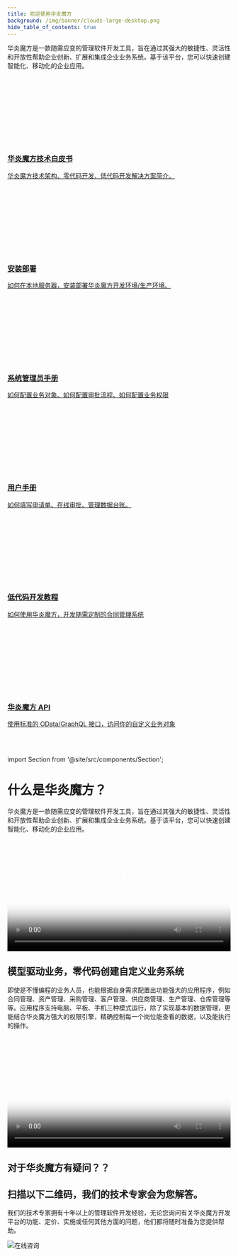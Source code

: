 ```yaml
---
title: 欢迎使用华炎魔方
background: /img/banner/clouds-large-desktop.png
hide_table_of_contents: true
---
```


华炎魔方是一款随需应变的管理软件开发工具，旨在通过其强大的敏捷性、灵活性和开放性帮助企业创新、扩展和集成企业业务系统。基于该平台，您可以快速创建智能化、移动化的企业应用。

<div class="slds-grid slds-wrap">

  <div class="slds-p-around_small slds-size_1-of-1 slds-large-size_1-of-2">
    <a href="https://www-steedos-com.oss-cn-beijing.aliyuncs.com/docs/%E5%8D%8E%E7%82%8E%E9%AD%94%E6%96%B9%E8%A7%A3%E5%86%B3%E6%96%B9%E6%A1%88%E6%89%8B%E5%86%8C.pdf" class="slds-card slds-box slds-box_link slds-media">
        <div class="slds-media__figure slds-media__figure_fixed-width slds-align_absolute-center">
            <div class="slds-welcome-mat__tile-figure">
                <div class="slds-welcome-mat__tile-icon-container">
                    <span class="slds-icon_container slds-icon-utility-animal_and_nature">
                        <svg class="slds-icon slds-icon-text-default" aria-hidden="true"><use href="/assets/icons/utility-sprite/svg/symbols.svg#company"></use></svg>
                    </span>
                </div>
            </div>
        </div>
        <div class="slds-media__body">
            <div class="slds-welcome-mat__tile-body">
                <h3 class="slds-welcome-mat__tile-title">华炎魔方技术白皮书</h3>
                <p class="slds-welcome-mat__tile-description">华炎魔方技术架构、零代码开发、低代码开发解决方案简介。</p>
            </div>
        </div>
    </a>
  </div>

  <div class="slds-p-around_small slds-size_1-of-1 slds-large-size_1-of-2">
    <a href="/developer/deploy/" class="slds-card slds-box slds-box_link slds-media">
        <div class="slds-media__figure slds-media__figure_fixed-width slds-align_absolute-center">
            <div class="slds-welcome-mat__tile-figure">
                <div class="slds-welcome-mat__tile-icon-container">
                    <span class="slds-icon_container slds-icon-utility-animal_and_nature">
                        <svg class="slds-icon slds-icon-text-default" aria-hidden="true"><use href="/assets/icons/utility-sprite/svg/symbols.svg#setup_assistant_guide"></use></svg>
                    </span>
                </div>
            </div>
        </div>
        <div class="slds-media__body">
            <div class="slds-welcome-mat__tile-body">
                <h3 class="slds-welcome-mat__tile-title">安装部署</h3>
                <p class="slds-welcome-mat__tile-description">如何在本地服务器，安装部署华炎魔方开发环境/生产环境。</p>
            </div>
        </div>
    </a>
  </div>

  <div class="slds-p-around_small slds-size_1-of-1 slds-large-size_1-of-2">
    <a href="/help/admin/" class="slds-card slds-box slds-box_link slds-media">
        <div class="slds-media__figure slds-media__figure_fixed-width slds-align_absolute-center">
            <div class="slds-welcome-mat__tile-figure">
                <div class="slds-welcome-mat__tile-icon-container">
                    <span class="slds-icon_container slds-icon-utility-animal_and_nature">
                        <svg class="slds-icon slds-icon-text-default" aria-hidden="true"><use href="/assets/icons/utility-sprite/svg/symbols.svg#setup"></use></svg>
                    </span>
                </div>
            </div>
        </div>
        <div class="slds-media__body">
            <div class="slds-welcome-mat__tile-body">
                <h3 class="slds-welcome-mat__tile-title">系统管理员手册</h3>
                <p class="slds-welcome-mat__tile-description">如何配置业务对象、如何配置审批流程、如何配置业务权限</p>
            </div>
        </div>
    </a>
  </div>

  <div class="slds-p-around_small slds-size_1-of-1 slds-large-size_1-of-2">
    <a href="/help/" class="slds-card slds-box slds-box_link slds-media">
        <div class="slds-media__figure slds-media__figure_fixed-width slds-align_absolute-center">
            <div class="slds-welcome-mat__tile-figure">
                <div class="slds-welcome-mat__tile-icon-container">
                    <span class="slds-icon_container slds-icon-utility-animal_and_nature">
                        <svg class="slds-icon slds-icon-text-default" aria-hidden="true"><use href="/assets/icons/utility-sprite/svg/symbols.svg#people"></use></svg>
                    </span>
                </div>
            </div>
        </div>
        <div class="slds-media__body">
            <div class="slds-welcome-mat__tile-body">
                <h3 class="slds-welcome-mat__tile-title">用户手册</h3>
                <p class="slds-welcome-mat__tile-description">如何填写申请单、在线审批、管理数据台账。</p>
            </div>
        </div>
    </a>
  </div>

  <div class="slds-p-around_small slds-size_1-of-1 slds-large-size_1-of-2">
    <a href="/developer/guide/" class="slds-card slds-box slds-box_link slds-media">
        <div class="slds-media__figure slds-media__figure_fixed-width slds-align_absolute-center">
            <div class="slds-welcome-mat__tile-figure">
                <div class="slds-welcome-mat__tile-icon-container">
                    <span class="slds-icon_container slds-icon-utility-animal_and_nature">
                        <svg class="slds-icon slds-icon-text-default" aria-hidden="true"><use href="/assets/icons/utility-sprite/svg/symbols.svg#sobject"></use></svg>
                    </span>
                </div>
            </div>
        </div>
        <div class="slds-media__body">
            <div class="slds-welcome-mat__tile-body">
                <h3 class="slds-welcome-mat__tile-title">低代码开发教程</h3>
                <p class="slds-welcome-mat__tile-description">如何使用华炎魔方，开发随需定制的合同管理系统</p>
            </div>
        </div>
    </a>
  </div>

  <div class="slds-p-around_small slds-size_1-of-1 slds-large-size_1-of-2">
    <a href="/developer/api/" class="slds-card slds-box slds-box_link slds-media">
        <div class="slds-media__figure slds-media__figure_fixed-width slds-align_absolute-center">
            <div class="slds-welcome-mat__tile-figure">
                <div class="slds-welcome-mat__tile-icon-container">
                    <span class="slds-icon_container slds-icon-utility-animal_and_nature">
                        <svg class="slds-icon slds-icon-text-default" aria-hidden="true"><use href="/assets/icons/utility-sprite/svg/symbols.svg#replace"></use></svg>
                    </span>
                </div>
            </div>
        </div>
        <div class="slds-media__body">
            <div class="slds-welcome-mat__tile-body">
                <h3 class="slds-welcome-mat__tile-title">华炎魔方 API</h3>
                <p class="slds-welcome-mat__tile-description">使用标准的 OData/GraphQL 接口，访问你的自定义业务对象</p>
            </div>
        </div>
    </a>
  </div>

</div>

<br/><br/>

import Section from '@site/src/components/Section';

# 什么是华炎魔方？

华炎魔方是一款随需应变的管理软件开发工具，旨在通过其强大的敏捷性、灵活性和开放性帮助企业创新、扩展和集成企业业务系统。基于该平台，您可以快速创建智能化、移动化的企业应用。

<video src="https://www-steedos-com.oss-cn-beijing.aliyuncs.com/videos/creator/steedos-guide.mp4" controls="controls" poster="https://www-steedos-com.oss-cn-beijing.aliyuncs.com/videos/creator/steedos-guide.jpg" width="100%" loop="loop" playsinline="playsinline">
your browser does not support the video tag
</video>

<Section background="#f4f4f4" padding="50">

# 模型驱动业务，零代码创建自定义业务系统

即使是不懂编程的业务人员，也能根据自身需求配置出功能强大的应用程序，例如合同管理、资产管理、采购管理、客户管理、供应商管理、生产管理、仓库管理等等。应用程序支持电脑、平板、手机三种模式运行，除了实现基本的数据管理，更能结合华炎魔方强大的权限引擎，精确控制每一个岗位能查看的数据，以及能执行的操作。

<video src="https://www-steedos-com.oss-cn-beijing.aliyuncs.com/videos/creator/steedos-object-manager.mp4" controls="controls" poster="https://www-steedos-com.oss-cn-beijing.aliyuncs.com/videos/creator/steedos-object-manager.jpg" width="100%" loop="loop" playsinline="playsinline">
your browser does not support the video tag
</video>

</Section>

<Section background="#215ca0" padding="50">
<div style={{color:"#FFFFFF"}}>

# 对于华炎魔方有疑问？？
# 扫描以下二维码，我们的技术专家会为您解答。

我们的技术专家拥有十年以上的管理软件开发经验，无论您询问有关华炎魔方开发平台的功能、定价、实施或任何其他方面的问题，他们都将随时准备为您提供帮助。

![在线咨询](/assets/contact_by_weixin.png)

</div>

</Section>
